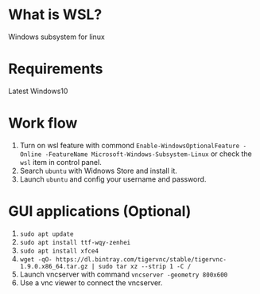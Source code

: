# What is WSL?  
Windows subsystem for linux 

# Requirements  
Latest Windows10

# Work flow   

1. Turn on wsl feature with commond `Enable-WindowsOptionalFeature -Online -FeatureName Microsoft-Windows-Subsystem-Linux` or check the `wsl` item in control panel.  
2. Search `ubuntu` with Widnows Store and install it.
3. Launch `ubuntu` and config your username and password. 

# GUI applications (Optional)  

1. `sudo apt update`  
2. `sudo apt install ttf-wqy-zenhei`
3. `sudo apt install xfce4`
4. `wget -qO- https://dl.bintray.com/tigervnc/stable/tigervnc-1.9.0.x86_64.tar.gz | sudo tar xz --strip 1 -C /`
5. Launch vncserver with command `vncserver -geometry 800x600`
6. Use a vnc viewer to connect the vncserver.


